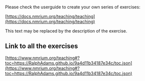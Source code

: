Please check the userguide to create your own series of exercises:

[https://docs.nmrium.org/teaching/teaching](https://docs.nmrium.org/teaching/teaching)

This text may be replaced by the description of the exercise.

## Link to all the exercises

[https://www.nmrium.org/teaching#?toc=https://RalphAdams.github.io/9a4d11b34187e34c/toc.json](https://www.nmrium.org/teaching#?toc=https://RalphAdams.github.io/9a4d11b34187e34c/toc.json)

